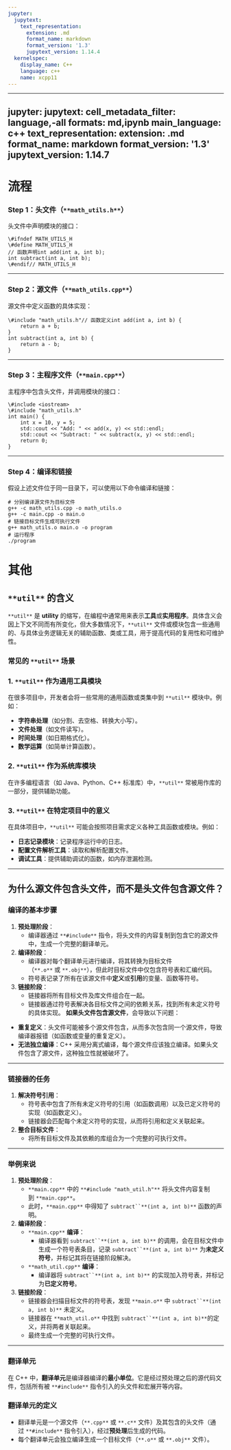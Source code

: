 ```yaml
---
jupyter:
  jupytext:
    text_representation:
      extension: .md
      format_name: markdown
      format_version: '1.3'
      jupytext_version: 1.14.4
  kernelspec:
    display_name: C++
    language: c++
    name: xcpp11
---
```


---
jupyter:
  jupytext:
    cell_metadata_filter: language,-all
    formats: md,ipynb
    main_language: c++
    text_representation:
      extension: .md
      format_name: markdown
      format_version: '1.3'
      jupytext_version: 1.14.7
---

# 流程
### **Step 1：头文件（**`**math_utils.h**`**）**
头文件中声明模块的接口：


```
\#ifndef MATH_UTILS_H
\#define MATH_UTILS_H
// 函数声明int add(int a, int b);
int subtract(int a, int b);
\#endif// MATH_UTILS_H
```

---
### **Step 2：源文件（**`**math_utils.cpp**`**）**
源文件中定义函数的具体实现：


```
\#include "math_utils.h"// 函数定义int add(int a, int b) {
    return a + b;
}
int subtract(int a, int b) {
    return a - b;
}
```

---
### **Step 3：主程序文件（**`**main.cpp**`**）**
主程序中包含头文件，并调用模块的接口：


```
\#include <iostream>
\#include "math_utils.h"
int main() {
    int x = 10, y = 5;
    std::cout << "Add: " << add(x, y) << std::endl;
    std::cout << "Subtract: " << subtract(x, y) << std::endl;
    return 0;
}
```

---
### **Step 4：编译和链接**
假设上述文件位于同一目录下，可以使用以下命令编译和链接：
```Shell
# 分别编译源文件为目标文件
g++ -c math_utils.cpp -o math_utils.o
g++ -c main.cpp -o main.o
# 链接目标文件生成可执行文件
g++ math_utils.o main.o -o program
# 运行程序
./program
```
# 其他
## `**util**` **的含义**
`**util**` 是 **utility** 的缩写，在编程中通常用来表示**工具**或**实用程序**。具体含义会因上下文不同而有所变化，但大多数情况下，`**util**` 文件或模块包含一些通用的、与具体业务逻辑无关的辅助函数、类或工具，用于提高代码的复用性和可维护性。
### **常见的** `**util**` **场景**
### **1.** `**util**` **作为通用工具模块**
在很多项目中，开发者会将一些常用的通用函数或类集中到 `**util**` 模块中。例如：
- **字符串处理**（如分割、去空格、转换大小写）。
- **文件处理**（如文件读写）。
- **时间处理**（如日期格式化）。
- **数学运算**（如简单计算函数）。
### **2.** `**util**` **作为系统库模块**
在许多编程语言（如 Java、Python、C++ 标准库）中，`**util**` 常被用作库的一部分，提供辅助功能。
### **3.** `**util**` **在特定项目中的意义**
在具体项目中，`**util**` 可能会按照项目需求定义各种工具函数或模块。例如：
- **日志记录模块**：记录程序运行中的日志。
- **配置文件解析工具**：读取和解析配置文件。
- **调试工具**：提供辅助调试的函数，如内存泄漏检测。
---
## **为什么源文件包含头文件，而不是头文件包含源文件？**
### **编译的基本步骤**
1. **预处理阶段**：
    - 编译器通过 `**#include**` 指令，将头文件的内容复制到包含它的源文件中，生成一个完整的翻译单元。
2. **编译阶段**：
    - 编译器对每个翻译单元进行编译，将其转换为目标文件（`**.o**` 或 `**.obj**`），但此时目标文件中仅包含符号表和汇编代码。
    - 符号表记录了所有在该源文件中**定义**或**引用**的变量、函数等符号。
3. **链接阶段**：
    - 链接器将所有目标文件及库文件组合在一起。
    - 链接器通过符号表解决各目标文件之间的依赖关系，找到所有未定义符号的具体实现。
**如果头文件包含源文件**，会导致以下问题：
- **重复定义**：头文件可能被多个源文件包含，从而多次包含同一个源文件，导致编译器报错（如函数或变量的重复定义）。
- **无法独立编译**：C++ 采用分离式编译，每个源文件应该独立编译。如果头文件包含了源文件，这种独立性就被破坏了。
---
### **链接器的任务**
1. **解决符号引用**：
    - 符号表中包含了所有未定义符号的引用（如函数调用）以及已定义符号的实现（如函数定义）。
    - 链接器会匹配每个未定义符号的实现，从而将引用和定义关联起来。
2. **整合目标文件**：
    - 将所有目标文件及其依赖的库组合为一个完整的可执行文件。
---
### 举例来说
1. **预处理阶段**：
    - `**main.cpp**` 中的 `**#include "math_util.h"**` 将头文件内容复制到 `**main.cpp**`。
    - 此时，`**main.cpp**` 中得知了 `subtract``**(int a, int b)**` 函数的声明。
2. **编译阶段**：
    - `**main.cpp**` **编译**：
        - 编译器看到 `subtract``**(int a, int b)**` 的调用，会在目标文件中生成一个符号表条目，记录 `subtract``**(int a, int b)**` 为**未定义符号**，并标记其将在链接阶段解决。
    - `**math_util.cpp**` **编译**：
        - 编译器将 `subtract``**(int a, int b)**` 的实现加入符号表，并标记为**已定义符号**。
3. **链接阶段**：
    - 链接器会扫描目标文件的符号表，发现 `**main.o**` 中 `subtract``**(int a, int b)**` 未定义。
    - 链接器在 `**math_util.o**` 中找到 `subtract``**(int a, int b)**`的定义，并将两者关联起来。
    - 最终生成一个完整的可执行文件。
---
### 翻译单元
在 C++ 中，**翻译单元**是编译器编译的**最小单位**。它是经过预处理之后的源代码文件，包括所有被 `**#include**` 指令引入的头文件和宏展开等内容。
### **翻译单元的定义**
- 翻译单元是一个源文件（`**.cpp**` 或 `**.c**` 文件）及其包含的头文件（通过 `**#include**` 指令引入），经过**预处理**后生成的代码。
- 每个翻译单元会独立编译生成一个目标文件（`**.o**` 或 `**.obj**` 文件）。
